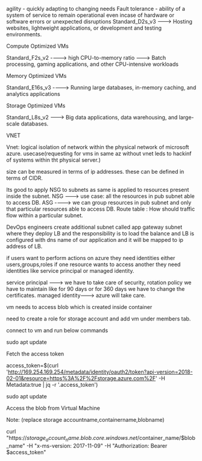 agility - quickly adapting to changing needs
Fault tolerance - ability of a system of service to remain operational even incase of hardware or software errors or unexpected disruptions
Standard_D2s_v3 ---> Hosting websites, lightweight applications, or development and testing environments.

Compute Optimized VMs

Standard_F2s_v2 ----> high CPU-to-memory ratio ---> Batch processing, gaming applications, and other CPU-intensive workloads

Memory Optimized VMs

Standard_E16s_v3 ----> Running large databases, in-memory caching, and analytics applications

Storage Optimized VMs

Standard_L8s_v2 ---> Big data applications, data warehousing, and large-scale databases.

VNET

Vnet: logical isolation of network within the physical network of microsoft azure. usecase(requesting for vms in same az without vnet leds to hackinf of systems within tht physical server.)


size can be measured in terms of ip addresses. these can be defined in terms of CIDR.

Its good to apply NSG to subnets as same is applied to resources present inside the subnet.
NSG ---> use case: all the resources in pub subnet able to access DB.
ASG ----> we can group resources in pub subnet and only that particular resources able to access DB.
Route table : How should traffic flow within a particular subnet.


DevOps engineers create  additional subnet called app gateway subnet where they deploy LB and the responsibility is to load the balance and LB is configured with dns name of our application and it will be mapped to ip address of LB.


if users want to perform actions on azure they need identities either users,groups,roles
if one resource wants to access another they need identities like service principal or managed identity.


service principal ---> we have to take care of security, rotation policy we have to maintain like for 90 days or for 360 days we have to change the certificates.
managed identity---> azure will take care.

vm needs to access blob which is created inside container

need to create a role for storage account and add vm under members tab.

connect to vm and run below commands

sudo apt update

Fetch the access token

access_token=$(curl 'http://169.254.169.254/metadata/identity/oauth2/token?api-version=2018-02-01&resource=https%3A%2F%2Fstorage.azure.com%2F' -H Metadata:true | jq -r '.access_token')

sudo apt update

Access the blob from Virtual Machine

Note: (replace storage accountname,containername,blobname)

curl "https://$storage_account_name.blob.core.windows.net/$container_name/$blob_name" -H "x-ms-version: 2017-11-09" -H "Authorization: Bearer $access_token"





